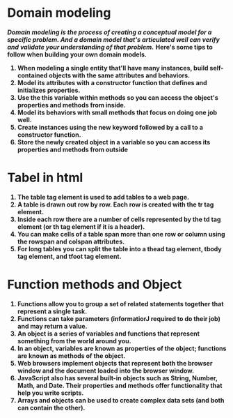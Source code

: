 # Domain modeling

**_Domain modeling is the process of creating a conceptual model for a specific problem. And a domain model that's articulated well can verify and validate your understanding of that problem._**
<b>Here's some tips to follow when building your own domain models.</b>

<b><ol>

<li>When modeling a single entity that'll have many instances, build self-contained objects with the same attributes and behaviors.</li>
<li>Model its attributes with a constructor function that defines and initializes properties.</li>
<li>Use the this variable within methods so you can access the object's properties and methods from inside.</li>
<li>Model its behaviors with small methods that focus on doing one job well.</li>
<li>Create instances using the new keyword followed by a call to a constructor function.</li>
<li>Store the newly created object in a variable so you can access its properties and methods from outside</li>
</ol></b>

# Tabel in html

<b><ol>

<li>The table tag element is used to add tables to a web page.</li>
<li>A table is drawn out row by row. Each row is created with the tr tag element.</li>
<li> Inside each row there are a number of cells represented by the td tag element (or th tag element if it is a header).</li>
<li> You can make cells of a table span more than one row or column using the rowspan and colspan attributes.</li>
<li> For long tables you can split the table into a thead tag element, tbody tag element, and tfoot tag element.</li>
</ol></b>

# Function methods and Object

<b>
<ol>
<li>Functions allow you to group a set of related statements together that represent a single task. </li>
<li>Functions can take parameters (informatiorJ required to do their job) and may return a value.</li>
<li>An object is a series of variables and functions that represent something from the world around you.</li>
<li>In an object, variables are known as properties of the object; functions are known as methods of the object.</li>
<li>Web browsers implement objects that represent both the browser window and the document loaded into the browser window.</li>
<li>JavaScript also has several built-in objects such as String, Number, Math, and Date. Their properties and methods offer functionality that help you write scripts. </li>
<li>Arrays and objects can be used to create complex data sets (and both can contain the other). </li>
</ol>
</b>
